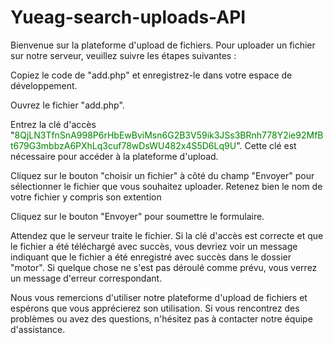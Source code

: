 # Yueag-search-uploads-API

Bienvenue sur la plateforme d'upload de fichiers. Pour uploader un fichier sur notre serveur, veuillez suivre les étapes suivantes :

Copiez le code de "add.php" et enregistrez-le dans votre espace de développement.

Ouvrez le fichier "add.php".

Entrez la clé d'accès "<font color="#008000">8QjLN3TfnSnA998P6rHbEwBviMsn6G2B3V59ik3JSs3BRnh778Y2ie92MfBt679G3mbbzA6PXhLq3cuf78wDsWU482x4S5D6Lq9U</font>". Cette clé est nécessaire pour accéder à la plateforme d'upload.

Cliquez sur le bouton "choisir un fichier" à côté du champ "Envoyer" pour sélectionner le fichier que vous souhaitez uploader. Retenez bien le nom de votre fichier y compris son extention

Cliquez sur le bouton "Envoyer" pour soumettre le formulaire.

Attendez que le serveur traite le fichier. Si la clé d'accès est correcte et que le fichier a été téléchargé avec succès, vous devriez voir un message indiquant que le fichier a été enregistré avec succès dans le dossier "motor". Si quelque chose ne s'est pas déroulé comme prévu, vous verrez un message d'erreur correspondant.

Nous vous remercions d'utiliser notre plateforme d'upload de fichiers et espérons que vous apprécierez son utilisation. Si vous rencontrez des problèmes ou avez des questions, n'hésitez pas à contacter notre équipe d'assistance.
